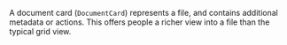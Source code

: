 A document card (`DocumentCard`) represents a file, and contains additional metadata or actions. This offers people a richer view into a file than the typical grid view.
